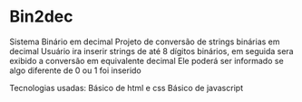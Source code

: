 # Bin2dec
Sistema Binário em decimal
Projeto de conversão de strings binárias em decimal
Usuário ira inserir strings de até 8 dígitos binários, em seguida sera exibido a conversão em equivalente decimal
Ele poderá ser informado se algo diferente de 0 ou 1 foi inserido

Tecnologias usadas:
Básico de html e css
Básico de javascript
